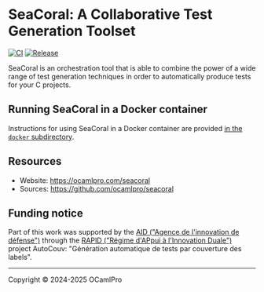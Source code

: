 # SeaCoral: A Collaborative Test Generation Toolset

[![CI][ci-badge]](https://github.com/ocamlpro/seacoral/actions)
[![Release][release-badge]](https://github.com/ocamlpro/seacoral/releases)

SeaCoral is an orchestration tool that is able to combine the power of
a wide range of test generation techniques in order to automatically
produce tests for your C projects.

## Running SeaCoral in a Docker container

Instructions for using SeaCoral in a Docker container are provided [in
the `docker` subdirectory](docker/README.md).

## Resources

* Website: https://ocamlpro.com/seacoral
* Sources: https://github.com/ocamlpro/seacoral

## Funding notice

Part of this work was supported by the [AID ("Agence de l'innovation
de défense")][AID] through the [RAPID ("Régime d'APpui à l'Innovation
Duale")][RAPID] project AutoCouv: "Génération automatique de tests par
couverture des labels".

---
Copyright © 2024-2025 OCamlPro

[ci-badge]: https://github.com/ocamlpro/seacoral/workflows/CI/badge.svg
[release-badge]: https://img.shields.io/github/release/ocamlpro/seacoral.svg

[AID]: https://www.defense.gouv.fr/aid
[RAPID]: https://www.defense.gouv.fr/aid/deposez-votre-projet/rapid-regime-dappui-linnovation-duale
